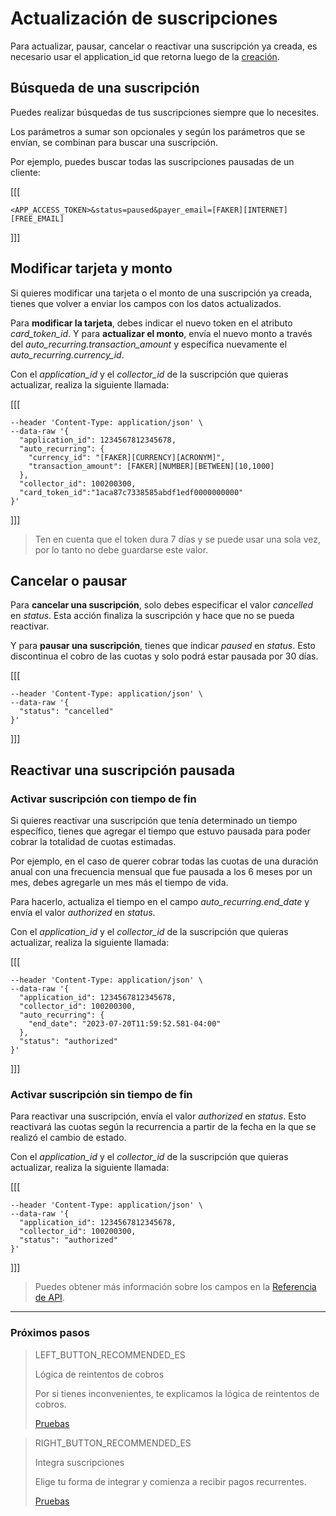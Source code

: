 
# Actualización de suscripciones

Para actualizar, pausar, cancelar o reactivar una suscripción ya creada, es necesario usar el application_id que retorna luego de la <a href="https://www.mercadopago[FAKER][URL][DOMAIN]/subscriptions/integration/" target="_blank">creación</a>. 

## Búsqueda de una suscripción

Puedes realizar búsquedas de tus suscripciones siempre que lo necesites. 

Los parámetros a sumar son opcionales y según los parámetros que se envían, se combinan para buscar una suscripción. 

Por ejemplo, puedes buscar todas las suscripciones pausadas de un cliente: 

[[[
```curl --location --request GET 'https://api.mercadopago.com/preapproval/search?access_token=
<APP_ACCESS_TOKEN>&status=paused&payer_email=[FAKER][INTERNET][FREE_EMAIL]
```
]]]


## Modificar tarjeta y monto

Si quieres modificar una tarjeta o el monto de una suscripción ya creada, tienes que volver a enviar los campos con los datos actualizados.

Para __modificar la tarjeta__, debes indicar el nuevo token en el atributo _card_token_id_. Y para __actualizar el monto__, envía el nuevo monto a través del _auto_recurring.transaction_amount_ y específica nuevamente el _auto_recurring.currency_id_.

Con el _application_id_ y el _collector_id_ de la suscripción que quieras actualizar, realiza la siguiente llamada: 

[[[
```curl --location --request PUT 'https://api.mercadopago.com/preapproval/<PREAPPROVAL_ID>?access_token=<APP_ACCESS_TOKEN>' \
--header 'Content-Type: application/json' \
--data-raw '{
  "application_id": 1234567812345678,
  "auto_recurring": {
    "currency_id": "[FAKER][CURRENCY][ACRONYM]",
    "transaction_amount": [FAKER][NUMBER][BETWEEN][10,1000]
  },
  "collector_id": 100200300,
  "card_token_id":"1aca87c7338585abdf1edf0000000000"
}'
```
]]]

> Ten en cuenta que el token dura 7 días y se puede usar una sola vez, por lo tanto no debe guardarse este valor.

## Cancelar o pausar

Para __cancelar una suscripción__, solo debes especificar el valor _cancelled_ en _status_. Esta acción finaliza la suscripción y hace que no se pueda reactivar.

Y para __pausar una suscripción__, tienes que indicar _paused_ en _status_. Esto discontinua el cobro de las cuotas y solo podrá estar pausada por 30 días. 

[[[
```curl --location --request PUT 'https://api.mercadopago.com/preapproval/<PREAPPROVAL_ID>?access_token=<APP_ACCESS_TOKEN>' \
--header 'Content-Type: application/json' \
--data-raw '{
  "status": "cancelled"
}'
```
]]]

## Reactivar una suscripción pausada

### Activar suscripción con tiempo de fin

Si quieres reactivar una suscripción que tenía determinado un tiempo específico, tienes que agregar el tiempo que estuvo pausada para poder cobrar la totalidad de cuotas estimadas. 

Por ejemplo, en el caso de querer cobrar todas las cuotas de una duración anual con una frecuencia mensual que fue pausada a los 6 meses por un mes, debes agregarle un mes más el tiempo de vida.

Para hacerlo, actualiza el tiempo en el campo _auto_recurring.end_date_ y envía el valor _authorized_ en _status_.

Con el _application_id_ y el _collector_id_ de la suscripción que quieras actualizar, realiza la siguiente llamada: 


[[[
```curl --location --request PUT 'https://api.mercadopago.com/preapproval/<PREAPPROVAL_ID>?access_token=<APP_ACCESS_TOKEN>' \
--header 'Content-Type: application/json' \
--data-raw '{
  "application_id": 1234567812345678,
  "collector_id": 100200300,
  "auto_recurring": {
    "end_date": "2023-07-20T11:59:52.581-04:00"
  },
  "status": "authorized"
}'
```
]]]

### Activar suscripción sin tiempo de fin

Para reactivar una suscripción, envía el valor _authorized_ en _status_. Esto reactivará las cuotas según la recurrencia a partir de la fecha en la que se realizó el cambio de estado.

Con el _application_id_ y el _collector_id_ de la suscripción que quieras actualizar, realiza la siguiente llamada: 


[[[
```curl --location --request PUT 'https://api.mercadopago.com/preapproval/<PREAPPROVAL_ID>?access_token=<APP_ACCESS_TOKEN>' \
--header 'Content-Type: application/json' \
--data-raw '{
  "application_id": 1234567812345678,
  "collector_id": 100200300,
  "status": "authorized"
}'
```
]]]

> Puedes obtener más información sobre los campos en la <a href="https://www.mercadopago[FAKER][URL][DOMAIN]/developers/es/reference/" target="_blank">Referencia de API</a>.


------------
### Próximos pasos

> LEFT_BUTTON_RECOMMENDED_ES
>
> Lógica de reintentos de cobros
>
> Por si tienes inconvenientes, te explicamos la lógica de reintentos de cobros.
>
> [Pruebas](http://www.mercadopago[FAKER][URL][DOMAIN]/developers/es/guides/online-payments/subscriptions/payment-retry/)


> RIGHT_BUTTON_RECOMMENDED_ES
>
> Integra suscripciones
>
> Elige tu forma de integrar y comienza a recibir pagos recurrentes. 
>
> [Pruebas](http://www.mercadopago[FAKER][URL][DOMAIN]/developers/es/guides/online-payments/subscriptions/integration/)
